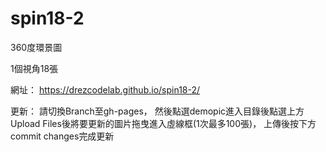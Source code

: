 # spin18-2


360度環景圖

1個視角18張

網址： https://drezcodelab.github.io/spin18-2/

更新： 請切換Branch至gh-pages， 然後點選demopic進入目錄後點選上方Upload Files後將要更新的圖片拖曳進入虛線框(1次最多100張)， 上傳後按下方commit changes完成更新

